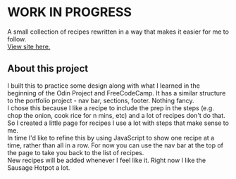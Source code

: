 # WORK IN PROGRESS
A small collection of recipes rewritten in a way that makes it easier for me to follow.<br>
<a href="https://mchlol.github.io/recipes">View site here.</a>
<br>
<h2>About this project</h2>
I built this to practice some design along with what I learned in the beginning of the Odin Project and FreeCodeCamp. It has a similar structure to the portfolio project - nav bar, sections, footer. Nothing fancy.<br>
I chose this because I like a recipe to include the prep in the steps (e.g. chop the onion, cook rice for n mins, etc) and a lot of recipes don't do that. So I created a little page for recipes I use a lot with steps that make sense to me.<br>
In time I'd like to refine this by using JavaScript to show one recipe at a time, rather than all in a row.
For now you can use the nav bar at the top of the page to take you back to the list of recipes.<br>
New recipes will be added whenever I feel like it. Right now I like the Sausage Hotpot a lot.<br>
